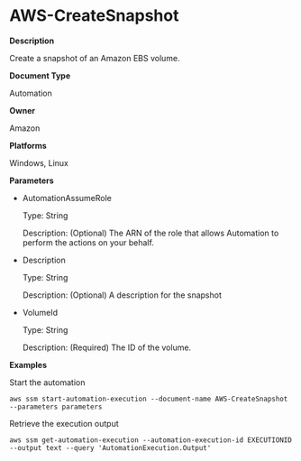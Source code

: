 # AWS\-CreateSnapshot<a name="automation-aws-createsnapshot"></a>

**Description**

Create a snapshot of an Amazon EBS volume\.

**Document Type**

Automation

**Owner**

Amazon

**Platforms**

Windows, Linux

**Parameters**
+ AutomationAssumeRole

  Type: String

  Description: \(Optional\) The ARN of the role that allows Automation to perform the actions on your behalf\.
+ Description

  Type: String

  Description: \(Optional\) A description for the snapshot
+ VolumeId

  Type: String

  Description: \(Required\) The ID of the volume\.

**Examples**

Start the automation

```
aws ssm start-automation-execution --document-name AWS-CreateSnapshot --parameters parameters
```

Retrieve the execution output

```
aws ssm get-automation-execution --automation-execution-id EXECUTIONID --output text --query 'AutomationExecution.Output'
```